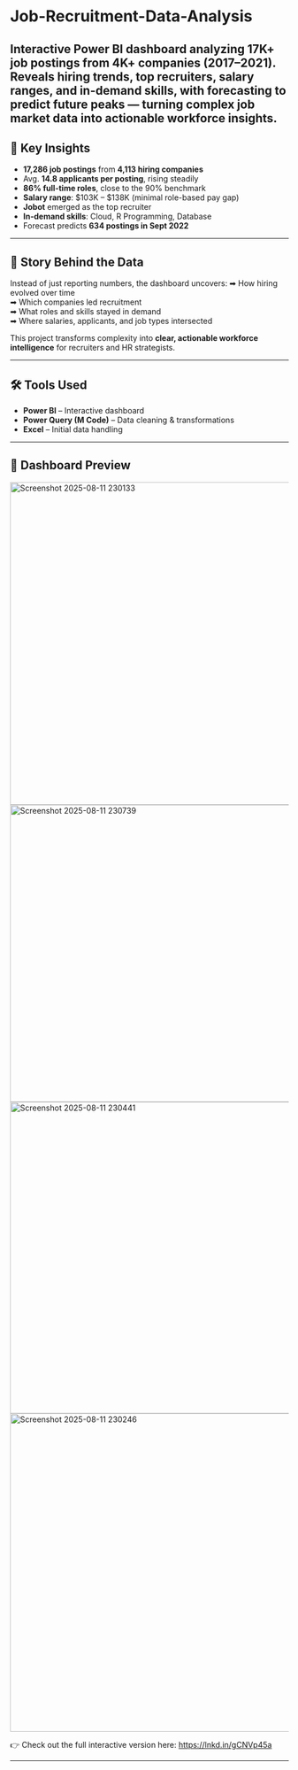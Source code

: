# Job-Recruitment-Data-Analysis
Interactive Power BI dashboard analyzing 17K+ job postings from 4K+ companies (2017–2021). Reveals hiring trends, top recruiters, salary ranges, and in-demand skills, with forecasting to predict future peaks — turning complex job market data into actionable workforce insights.
---

## 🚀 Key Insights
- **17,286 job postings** from **4,113 hiring companies**
- Avg. **14.8 applicants per posting**, rising steadily
- **86% full-time roles**, close to the 90% benchmark
- **Salary range**: $103K – $138K (minimal role-based pay gap)
- **Jobot** emerged as the top recruiter
- **In-demand skills**: Cloud, R Programming, Database
- Forecast predicts **634 postings in Sept 2022**

---

## 📌 Story Behind the Data
Instead of just reporting numbers, the dashboard uncovers:
➡ How hiring evolved over time  
➡ Which companies led recruitment  
➡ What roles and skills stayed in demand  
➡ Where salaries, applicants, and job types intersected  

This project transforms complexity into **clear, actionable workforce intelligence** for recruiters and HR strategists.

---

## 🛠 Tools Used
- **Power BI** – Interactive dashboard  
- **Power Query (M Code)** – Data cleaning & transformations  
- **Excel** – Initial data handling  

---

## 📸 Dashboard Preview
<img width="849" height="583" alt="Screenshot 2025-08-11 230133" src="https://github.com/user-attachments/assets/fb282170-1b82-4b11-a492-34dc276736ba" />
<img width="954" height="537" alt="Screenshot 2025-08-11 230739" src="https://github.com/user-attachments/assets/1770fa4e-6a9e-4236-b4e4-4b7e4d29fefa" />
<img width="836" height="563" alt="Screenshot 2025-08-11 230441" src="https://github.com/user-attachments/assets/fa41efbc-5e62-4965-96ff-96fa3eb84870" />
<img width="1034" height="575" alt="Screenshot 2025-08-11 230246" src="https://github.com/user-attachments/assets/19701045-630c-451d-aba7-7b0d9b4d041b" />


👉 Check out the full interactive version here:
https://lnkd.in/gCNVp45a

---







